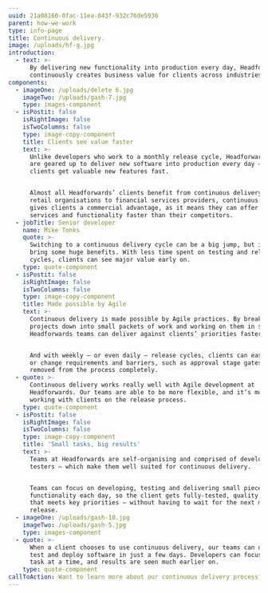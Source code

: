 ```yaml
---
uuid: 21a08160-0fac-11ea-843f-932c76de5936
parent: how-we-work
type: info-page
title: Continuous delivery.
image: /uploads/hf-g.jpg
introduction:
  - text: >-
      By delivering new functionality into production every day, Headforwards
      continuously creates business value for clients across industries.
components:
  - imageOne: /uploads/delete 6.jpg
    imageTwo: /uploads/gash-7.jpg
    type: images-component
  - isPostit: false
    isRightImage: false
    isTwoColumns: false
    type: image-copy-component
    title: Clients see value faster
    text: >-
      Unlike developers who work to a monthly release cycle, Headforwards teams
      are geared up to deliver new software into production every day – so
      clients get valuable new features fast.


      Almost all Headforwards’ clients benefit from continuous delivery. From
      retail organisations to financial services providers, continuous delivery
      gives clients a commercial advantage, as it means they can offer new
      services and functionality faster than their competitors.
  - jobTitle: Senior developer
    name: Mike Tonks
    quote: >-
      Switching to a continuous delivery cycle can be a big jump, but it can
      bring some huge benefits. With less time spent on testing and release
      cycles, clients can see major value early on.
    type: quote-component
  - isPostit: false
    isRightImage: false
    isTwoColumns: false
    type: image-copy-component
    title: Made possible by Agile
    text: >-
      Continuous delivery is made possible by Agile practices. By breaking
      projects down into small packets of work and working on them in sprints,
      Headforwards teams can deliver against clients’ priorities faster.


      And with weekly – or even daily – release cycles, clients can easily add
      or change requirements and barriers, such as approval stage gates, are
      removed from the process completely.
  - quote: >-
      Continuous delivery works really well with Agile development at
      Headforwards. Our teams are able to be more flexible, and it’s much easier
      working with clients on the release process.
    type: quote-component
  - isPostit: false
    isRightImage: false
    isTwoColumns: false
    type: image-copy-component
    title: 'Small tasks, big results'
    text: >-
      Teams at Headforwards are self-organising and comprised of developers and
      testers – which make them well suited for continuous delivery.


      Teams can focus on developing, testing and delivering small pieces of
      functionality each day, so the client gets fully-tested, quality software
      that meets key priorities – without having to wait for the next monthly
      release.
  - imageOne: /uploads/gash-10.jpg
    imageTwo: /uploads/gash-5.jpg
    type: images-component
  - quote: >-
      When a client chooses to use continuous delivery, our teams can develop,
      test and deploy software in just a few days. Developers can focus on one
      task at a time, and results are seen much earlier on.
    type: quote-component
callToAction: Want to learn more about our continuous delivery process?
---
```


